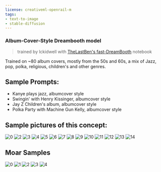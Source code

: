 ```yaml
---
license: creativeml-openrail-m
tags:
- text-to-image
- stable-diffusion
---
```

### Album-Cover-Style Dreambooth model 

> trained by lckidwell with [TheLastBen's fast-DreamBooth](https://colab.research.google.com/github/TheLastBen/fast-stable-diffusion/blob/main/fast-DreamBooth.ipynb) notebook

Trained on ~80 album covers, mostly from the 50s and 60s, a mix of Jazz, pop, polka, religious, children's and other genres.

## Sample Prompts:

  * Kanye plays jazz, albumcover style
  * Swingin' with Henry Kissinger, albumcover style
  * Jay Z Children's album, albumcover style
  * Polka Party with Machine Gun Kelly, albumcover style
  
  

## Sample pictures of this concept:  
  
  
  ![0](https://huggingface.co/lckidwell/album-cover-style/resolve/main/sample_images/02503-4178330406-Swingin'_with_Henry_Kissinger,_albumcover_style.png)
      ![2](https://huggingface.co/lckidwell/album-cover-style/resolve/main/sample_images/02512-2122051129-Polka_Party_with_Henry_Kissinger,_albumcover_style.png)
      ![3](https://huggingface.co/lckidwell/album-cover-style/resolve/main/sample_images/02493-407743854-Kanye_goes_country,_albumcover_style.png)
      ![4](https://huggingface.co/lckidwell/album-cover-style/resolve/main/sample_images/02387-1542142160-albumcover_style,_albumcover_style.png)
      ![5](https://huggingface.co/lckidwell/album-cover-style/resolve/main/sample_images/02521-1024797607-Polka_Party_with_Henry_Kissinger_and_Weird_Al,_albumcover_style.png)
      ![6](https://huggingface.co/lckidwell/album-cover-style/resolve/main/sample_images/02491-407743852-Kanye_goes_country,_albumcover_style.png)
      ![7](https://huggingface.co/lckidwell/album-cover-style/resolve/main/sample_images/02509-4178330412-Swingin'_with_Henry_Kissinger,_albumcover_style.png)
      ![8](https://huggingface.co/lckidwell/album-cover-style/resolve/main/sample_images/02529-3942483747-Jayz_Childrens_Album,_albumcover_style.png)
      ![9](https://huggingface.co/lckidwell/album-cover-style/resolve/main/sample_images/02507-4178330410-Swingin'_with_Henry_Kissinger,_albumcover_style.png)
      ![10](https://huggingface.co/lckidwell/album-cover-style/resolve/main/sample_images/02395-1542142168-albumcover_style,_albumcover_style.png)
      ![11](https://huggingface.co/lckidwell/album-cover-style/resolve/main/sample_images/02494-1810968449-Kanye_plays_Jazz,_albumcover_style.png)
      ![12](https://huggingface.co/lckidwell/album-cover-style/resolve/main/sample_images/02537-2335869042-Polka_Party_with_Machine_Gun_Kelly,_albumcover_style.png)
      ![13](https://huggingface.co/lckidwell/album-cover-style/resolve/main/sample_images/02412-1542142185-albumcover_style,_albumcover_style.png)
      ![14](https://huggingface.co/lckidwell/album-cover-style/resolve/main/sample_images/02403-1542142176-albumcover_style,_albumcover_style.png)

      
## Moar Samples

  ![0](https://huggingface.co/lckidwell/album-cover-style/resolve/main/sample_images/00095.png)
  ![1](https://huggingface.co/lckidwell/album-cover-style/resolve/main/sample_images/00101.png)
  ![2](https://huggingface.co/lckidwell/album-cover-style/resolve/main/sample_images/00104.png)
  ![3](https://huggingface.co/lckidwell/album-cover-style/resolve/main/sample_images/00111.png)
  ![4](https://huggingface.co/lckidwell/album-cover-style/resolve/main/sample_images/00113.png)
